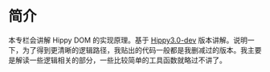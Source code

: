 # 简介

本专栏会讲解 Hippy DOM 的实现原理。基于 [Hippy3.0-dev](https://github.com/Flower-F/Hippy/tree/v3.0-dev/dom) 版本讲解。说明一下，为了得到更清晰的逻辑路径，我贴出的代码一般都是我删减过的版本。我主要是解读一些逻辑相关的部分，一些比较简单的工具函数就略过不讲了。
